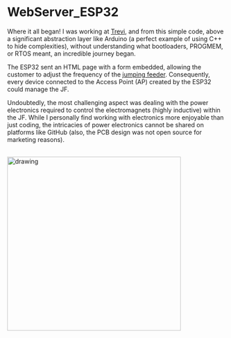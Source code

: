 # WebServer_ESP32

Where it all began! I was working at [Trevi](https://trevivibratori.com/it/), and from this simple code, above a significant abstraction layer like Arduino (a perfect example of using C++ to hide complexities), without understanding what bootloaders, PROGMEM, or RTOS meant, an incredible journey began.

The ESP32 sent an HTML page with a form embedded, allowing the customer to adjust the frequency of the [jumping feeder](https://trevivibratori.com/images/pdf/new_catalog/jf_series.pdf). Consequently, every device connected to the Access Point (AP) created by the ESP32 could manage the JF.

Undoubtedly, the most challenging aspect was dealing with the power electronics required to control the electromagnets (highly inductive) within the JF. While I personally find working with electronics more enjoyable than just coding, the intricacies of power electronics cannot be shared on platforms like GitHub (also, the PCB design was not open source for marketing reasons).

<br>

<img src="https://github.com/TIT8/WebServer_ESP32/assets/68781644/f7a5b7f6-f061-4f29-a3f3-7b8beb2059bb" alt="drawing" width="400"/>



